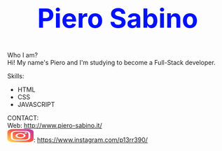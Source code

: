 <img>
<h1 style="font-size:60px; color: #01f; text-align:center;">Piero Sabino</h1>

Who I am?<br/>
Hi! My name's Piero and I'm studying to become a Full-Stack developer.

Skills:
- HTML
- CSS 
- JAVASCRIPT



CONTACT:<br/>
Web: http://www.piero-sabino.it/<br/>
<img src="/img/instagram.svg" width="60px" height="30px">:  https://www.instagram.com/p13rr390/ 
